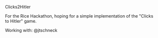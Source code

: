 Clicks2Hitler

For the Rice Hackathon, hoping for a simple implementation of the "Clicks to Hitler" game.

Working with:
@jtschneck